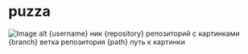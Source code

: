 # puzza
![Image alt](https://github.com/{username}/{repository}/raw/{branch}/{path}/image.png)
{username}  ник
{repository}  репозиторий с картинками
{branch}  ветка репозитория
{path}  путь к картинки
